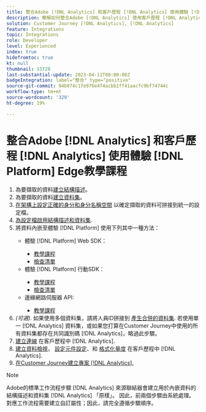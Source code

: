 ```yaml
---
title: 整合Adobe [!DNL Analytics] 和客戶歷程 [!DNL Analytics] 使用體驗 [!DNL Platform] Edge教學課程
description: 瞭解如何整合Adobe [!DNL Analytics] 使用客戶歷程 [!DNL Analytics] 使用AEP Web SDK、AEP Mobile SDK或Edge Network Server API。
solution: Customer Journey [!DNL Analytics], [!DNL Analytics]
feature: Integrations
topic: Integrations
role: Developer
level: Experienced
index: true
hidefromtoc: true
kt: null
thumbnail: 13728
last-substantial-update: 2023-04-11T00:00:00Z
badgeIntegration: label="整合" type="positive"
source-git-commit: 94b074c17e976e4f4acbb1ff41aacfc9bf74744c
workflow-type: tm+mt
source-wordcount: '329'
ht-degree: 19%

---
```



# 整合Adobe [!DNL Analytics] 和客戶歷程 [!DNL Analytics] 使用體驗 [!DNL Platform] Edge教學課程

<ol>
    <li>為要擷取的資料<a href="https://experienceleague.adobe.com/?lang=en#dashboard/learning" _target="_blank" rel="noopener noreferrer">建立結構描述</a>。</li>
    <li>為要擷取的資料<a href="https://experienceleague.adobe.com/docs/platform-learn/tutorials/data-ingestion/create-datasets-and-ingest-data.html" _target="_blank" rel="noopener noreferrer">建立資料集</a>。</a></li>
    <li><a href="https://experienceleague.adobe.com/docs/platform-learn/tutorials/identities/label-ingest-and-verify-identity-data.html?lang=en" _target="_blank" rel="noopener noreferrer">在架構上設定正確的身分和身分名稱空間</a> 以確定擷取的資料可拼接到統一的設定檔。</li> 
    <li><a href="https://experienceleague.adobe.com/docs/platform-learn/tutorials/profiles/bring-data-into-the-real-time-customer-profile.html?lang=zh-Hant" _target="_blank" rel="noopener noreferrer">為設定檔啟用結構描述和資料集</a>.</li>
    <li>將資料內嵌至體驗 [!DNL Platform] 使用下列其中一種方法：</li>
        <ul>
            <li>體驗 [!DNL Platform] Web SDK：</li>
                <ul>
                    <li><a href="https://experienceleague.adobe.com/docs/platform-learn/implement-web-sdk/overview.html?lang=zh-Hant" _target="_blank" rel="noopener noreferrer">教學課程</a></li>
                    <li><a href="https://experienceleague.adobe.com/docs/analytics/implementation/aep-edge/web-sdk/overview.html" _target="_blank" rel="noopener noreferrer">檢查清單</a></li>
                </ul>
            <li>體驗 [!DNL Platform] 行動SDK：</li>
                <ul>
                    <li><a href="https://experienceleague.adobe.com/docs/platform-learn/data-collection/mobile-sdk/create-mobile-properties.html" _target="_blank" rel="noopener noreferrer">教學課程</a></li>
                    <li><a href="https://experienceleague.adobe.com/docs/analytics/implementation/aep-edge/mobile-sdk/overview.html" _target="_blank" rel="noopener noreferrer">檢查清單</a></li>
                </ul></li>
            <li>邊緣網路伺服器 API:</li>
                <ul>
                    <li><a href="https://experienceleague.adobe.com/docs/experience-platform/edge-network-server-api/interacting-other-adobe-solutions/interacting-adobe-analytics.html?lang=zh-Hant" _target="_blank" rel="noopener noreferrer">教學課程</a></li>
                </ul>
       </ul>
    <li><i>(可選)</i>. 如果使用多個資料集，請將人員ID拼接到 <a href="https://experienceleague.adobe.com/docs/analytics-platform/using/cja-connections/combined-dataset.html" _target="_blank" rel="noopener noreferrer">產生合併的資料集</a>. 若使用單一 [!DNL Analytics] 資料集，或如果您打算在Customer Journey中使用的所有資料集都存在共同識別碼 [!DNL Analytics]，略過此步驟。</li>
    <li><a href="https://experienceleague.adobe.com/docs/customer-journey-analytics-learn/tutorials/connections/connecting-customer-journey-analytics-to-data-sources-in-platform.html" _target="_blank" rel="noopener noreferrer">建立連線</a> 在客戶歷程中 [!DNL Analytics].</li>
    <li><a href="https://experienceleague.adobe.com/docs/customer-journey-analytics-learn/tutorials/data-views/basic-configuration-for-data-views.html" _target="_blank" rel="noopener noreferrer">建立資料檢視</a>， <a href="https://experienceleague.adobe.com/docs/customer-journey-analytics-learn/tutorials/data-views/configuring-component-settings-in-data-views.html" _target="_blank" rel="noopener noreferrer">設定元件設定</a>、和 <a href="https://experienceleague.adobe.com/docs/customer-journey-analytics-learn/tutorials/data-views/formatting-metrics-in-data-views.html" _target="_blank" rel="noopener noreferrer">格式化量度</a> 在客戶歷程中 [!DNL Analytics].
    <li><a href="https://experienceleague.adobe.com/docs/customer-journey-analytics-learn/tutorials/analysis-workspace/workspace-projects/build-a-new-project.html" _target="_blank" rel="noopener noreferrer">在Customer Journey建立專案 [!DNL Analytics].</a></li>
</ol>

>[!NOTE]
>
>Adobe的標準工作流程步驟 [!DNL Analytics] 來源聯結器會建立用於內嵌資料的結構描述和資料集 [!DNL Analytics] 「原樣」。 因此，前兩個步驟由系統處理。 對應工作流程需要建立自訂屬性；因此，請完全遵循步驟順序。
